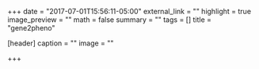 +++
date = "2017-07-01T15:56:11-05:00"
external_link = ""
highlight = true
image_preview = ""
math = false
summary = ""
tags = []
title = "gene2pheno"

[header]
  caption = ""
  image = ""

+++

